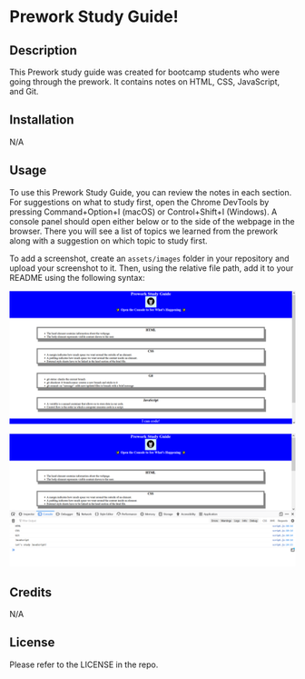 # Prework Study Guide!

## Description

This Prework study guide was created for bootcamp students who were going through the prework. It contains notes on HTML, CSS, JavaScript, and Git. 


## Installation

N/A

## Usage

To use this Prework Study Guide, you can review the notes in each section. For suggestions on what to study first, open the Chrome DevTools by pressing Command+Option+I (macOS) or Control+Shift+I (Windows). A console panel should open either below or to the side of the webpage in the browser. There you will see a list of topics we learned from the prework along with a suggestion on which topic to study first.

To add a screenshot, create an `assets/images` folder in your repository and upload your screenshot to it. Then, using the relative file path, add it to your README using the following syntax:

![alt text](assets/images/screenshot1.png)

![alt text](assets/images/screenshot2.png)

## Credits

N/A

## License

Please refer to the LICENSE in the repo.



